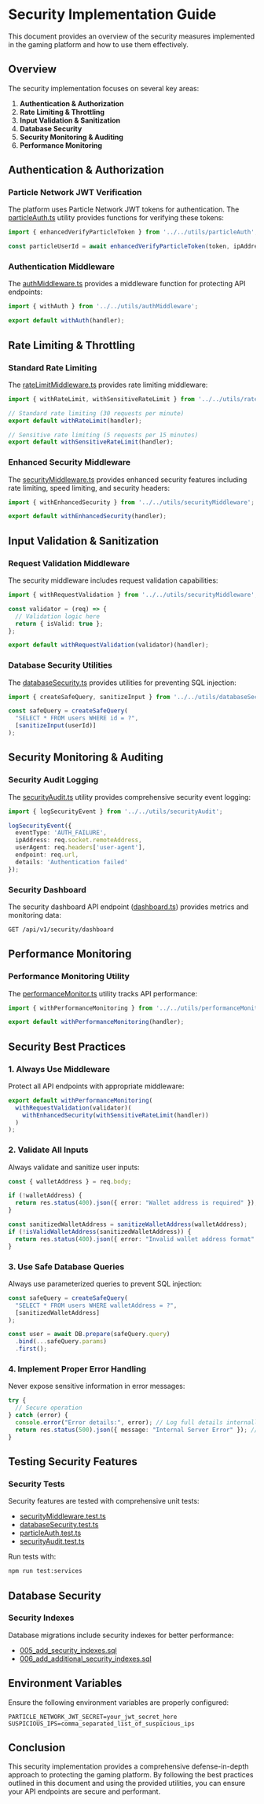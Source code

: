 # Security Implementation Guide

This document provides an overview of the security measures implemented in the gaming platform and how to use them effectively.

## Overview

The security implementation focuses on several key areas:

1. **Authentication & Authorization**
2. **Rate Limiting & Throttling**
3. **Input Validation & Sanitization**
4. **Database Security**
5. **Security Monitoring & Auditing**
6. **Performance Monitoring**

## Authentication & Authorization

### Particle Network JWT Verification

The platform uses Particle Network JWT tokens for authentication. The [particleAuth.ts](../src/utils/particleAuth.ts) utility provides functions for verifying these tokens:

```typescript
import { enhancedVerifyParticleToken } from '../../utils/particleAuth';

const particleUserId = await enhancedVerifyParticleToken(token, ipAddress, userAgent);
```

### Authentication Middleware

The [authMiddleware.ts](../src/utils/authMiddleware.ts) provides a middleware function for protecting API endpoints:

```typescript
import { withAuth } from '../../utils/authMiddleware';

export default withAuth(handler);
```

## Rate Limiting & Throttling

### Standard Rate Limiting

The [rateLimitMiddleware.ts](../src/utils/rateLimitMiddleware.ts) provides rate limiting middleware:

```typescript
import { withRateLimit, withSensitiveRateLimit } from '../../utils/rateLimitMiddleware';

// Standard rate limiting (30 requests per minute)
export default withRateLimit(handler);

// Sensitive rate limiting (5 requests per 15 minutes)
export default withSensitiveRateLimit(handler);
```

### Enhanced Security Middleware

The [securityMiddleware.ts](../src/utils/securityMiddleware.ts) provides enhanced security features including rate limiting, speed limiting, and security headers:

```typescript
import { withEnhancedSecurity } from '../../utils/securityMiddleware';

export default withEnhancedSecurity(handler);
```

## Input Validation & Sanitization

### Request Validation Middleware

The security middleware includes request validation capabilities:

```typescript
import { withRequestValidation } from '../../utils/securityMiddleware';

const validator = (req) => {
  // Validation logic here
  return { isValid: true };
};

export default withRequestValidation(validator)(handler);
```

### Database Security Utilities

The [databaseSecurity.ts](../src/utils/databaseSecurity.ts) provides utilities for preventing SQL injection:

```typescript
import { createSafeQuery, sanitizeInput } from '../../utils/databaseSecurity';

const safeQuery = createSafeQuery(
  "SELECT * FROM users WHERE id = ?",
  [sanitizeInput(userId)]
);
```

## Security Monitoring & Auditing

### Security Audit Logging

The [securityAudit.ts](../src/utils/securityAudit.ts) utility provides comprehensive security event logging:

```typescript
import { logSecurityEvent } from '../../utils/securityAudit';

logSecurityEvent({
  eventType: 'AUTH_FAILURE',
  ipAddress: req.socket.remoteAddress,
  userAgent: req.headers['user-agent'],
  endpoint: req.url,
  details: 'Authentication failed'
});
```

### Security Dashboard

The security dashboard API endpoint ([dashboard.ts](../src/pages/api/v1/security/dashboard.ts)) provides metrics and monitoring data:

```bash
GET /api/v1/security/dashboard
```

## Performance Monitoring

### Performance Monitoring Utility

The [performanceMonitor.ts](../src/utils/performanceMonitor.ts) utility tracks API performance:

```typescript
import { withPerformanceMonitoring } from '../../utils/performanceMonitor';

export default withPerformanceMonitoring(handler);
```

## Security Best Practices

### 1. Always Use Middleware

Protect all API endpoints with appropriate middleware:

```typescript
export default withPerformanceMonitoring(
  withRequestValidation(validator)(
    withEnhancedSecurity(withSensitiveRateLimit(handler))
  )
);
```

### 2. Validate All Inputs

Always validate and sanitize user inputs:

```typescript
const { walletAddress } = req.body;

if (!walletAddress) {
  return res.status(400).json({ error: "Wallet address is required" });
}

const sanitizedWalletAddress = sanitizeWalletAddress(walletAddress);
if (!isValidWalletAddress(sanitizedWalletAddress)) {
  return res.status(400).json({ error: "Invalid wallet address format" });
}
```

### 3. Use Safe Database Queries

Always use parameterized queries to prevent SQL injection:

```typescript
const safeQuery = createSafeQuery(
  "SELECT * FROM users WHERE walletAddress = ?",
  [sanitizedWalletAddress]
);

const user = await DB.prepare(safeQuery.query)
  .bind(...safeQuery.params)
  .first();
```

### 4. Implement Proper Error Handling

Never expose sensitive information in error messages:

```typescript
try {
  // Secure operation
} catch (error) {
  console.error("Error details:", error); // Log full details internally
  return res.status(500).json({ message: "Internal Server Error" }); // Generic message to user
}
```

## Testing Security Features

### Security Tests

Security features are tested with comprehensive unit tests:

- [securityMiddleware.test.ts](../src/utils/securityMiddleware.test.ts)
- [databaseSecurity.test.ts](../src/utils/databaseSecurity.test.ts)
- [particleAuth.test.ts](../src/utils/particleAuth.test.ts)
- [securityAudit.test.ts](../src/utils/securityAudit.test.ts)

Run tests with:

```bash
npm run test:services
```

## Database Security

### Security Indexes

Database migrations include security indexes for better performance:

- [005_add_security_indexes.sql](../infra/d1/migrations/005_add_security_indexes.sql)
- [006_add_additional_security_indexes.sql](../infra/d1/migrations/006_add_additional_security_indexes.sql)

## Environment Variables

Ensure the following environment variables are properly configured:

```env
PARTICLE_NETWORK_JWT_SECRET=your_jwt_secret_here
SUSPICIOUS_IPS=comma_separated_list_of_suspicious_ips
```

## Conclusion

This security implementation provides a comprehensive defense-in-depth approach to protecting the gaming platform. By following the best practices outlined in this document and using the provided utilities, you can ensure your API endpoints are secure and performant.